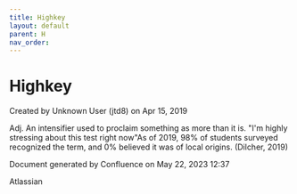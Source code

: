 ```yaml
---
title: Highkey
layout: default
parent: H
nav_order:
---
```


# Highkey

Created by  Unknown User (jtd8) on Apr 15, 2019

Adj. An intensifier used to proclaim something as more than it is. &quot;I'm highly stressing about this test right now&quot;As of 2019, 98% of students surveyed recognized the term, and 0% believed it was of local origins. (Dilcher, 2019) 

Document generated by Confluence on May 22, 2023 12:37

Atlassian
